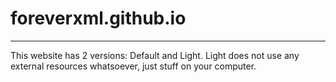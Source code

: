 # foreverxml.github.io
---
This website has 2 versions: Default and Light. Light does not use any external resources whatsoever, just stuff on your computer.
